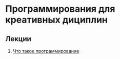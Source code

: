 # Программирования для креативных дициплин

## Лекции

1. [Что такое программирование](https://youtu.be/6DfZQE_Un4U)
